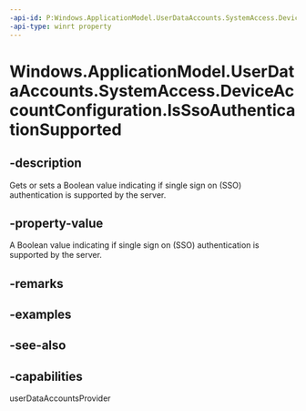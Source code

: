 ----api-id: P:Windows.ApplicationModel.UserDataAccounts.SystemAccess.DeviceAccountConfiguration.IsSsoAuthenticationSupported
-api-type: winrt property
---<!-- Property syntaxpublic bool IsSsoAuthenticationSupported { get; }--># Windows.ApplicationModel.UserDataAccounts.SystemAccess.DeviceAccountConfiguration.IsSsoAuthenticationSupported## -descriptionGets or sets a Boolean value indicating if single sign on (SSO) authentication is supported by the server.## -property-valueA Boolean value indicating if single sign on (SSO) authentication is supported by the server.## -remarks## -examples## -see-also## -capabilitiesuserDataAccountsProvider